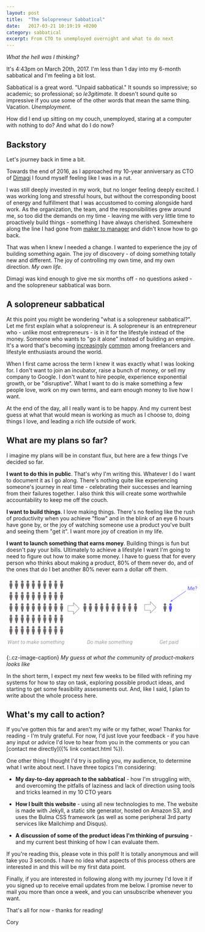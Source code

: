 ```yaml
---
layout: post
title:  "The Solopreneur Sabbatical"
date:   2017-03-21 10:19:19 +0200
category: sabbatical
excerpt: From CTO to unemployed overnight and what to do next
---
```

*What the hell was I thinking?*

It's 4:43pm on March 20th, 2017. I'm less than 1 day into my 6-month sabbatical and I'm feeling a bit lost.

Sabbatical is a great word. "Unpaid sabbatical." It sounds so impressive; so academic; so professional; so *le3gitimate*. It doesn't sound quite so impressive if you use some of the other words that mean the same thing. Vacation. *Unemployment*.

How did I end up sitting on my couch, unemployed, staring at a computer with nothing to do? And what do I do now?

## Backstory

Let's journey back in time a bit.

Towards the end of 2016, as I approached my 10-year anniversary as CTO of [Dimagi](http://dimagi.com/) I found myself feeling like I was in a rut.

I was still deeply invested in my work, but no longer feeling deeply excited. I was working long and stressful hours, but without the corresponding boost of energy and fulfillment that I was accustomed to coming alongside hard work. As the organization, the team, and the responsibilities grew around me, so too did the demands on my time - leaving me with very little time to proactively build things - something I have always cherished. Somewhere along the line I had gone from [maker to manager](http://www.paulgraham.com/makersschedule.html) and didn't know how to go back.

That was when I knew I needed a change. I wanted to experience the joy of building something again. The joy of discovery - of doing something totally new and different. The joy of controlling my own time, and my own direction. *My own life.*

Dimagi was kind enough to give me six months off - no questions asked - and the solopreneur sabbatical was born.

## A solopreneur sabbatical

At this point you might be wondering "what is a solopreneur sabbatical?". Let me first explain what a solopreneur is. A solopreneur is an entrepreneur who - unlike most entrepreneurs - is in it for the lifestyle instead of the money. Someone who wants to "go it alone" instead of building an empire. It's a word that's becoming [increasingly](#fixme) [common](#fixme) among freelancers and lifestyle enthusiasts around the world.

When I first came across the term I knew it was exactly what I was looking for. I don't want to join an incubator, raise a bunch of money, or sell my company to Google. I don't want to hire people, experience exponential growth, or be "disruptive". What I want to do is make something a few people love, work on my own terms, and earn enough money to live how I want.

At the end of the day, all I really want is to be happy. And my current best guess at what that would mean is working as much as I choose to, doing things I love, and leading a rich life outside of work.

## What are my plans so far?

I imagine my plans will be in constant flux, but here are a few things I've decided so far.

**I want to do this in public**. That's why I'm writing this. Whatever I do I want to document it as I go along. There's nothing quite like experiencing someone's journey in real time - celebrating their successes and learning from their failures together. I also think this will create some worthwhile accountability to keep me off the couch.

**I want to build things**. I love making things. There's no feeling like the rush of productivity when you achieve "flow" and in the blink of an eye 6 hours have gone by, or the joy of watching someone use a product you've built and seeing them "get it". I want more joy of creation in my life.

**I want to launch something that earns money**. Building things is fun but doesn't pay your bills. Ultimately to achieve a lifestyle I want I'm going to need to figure out how to make some money. I have to guess that for every person who thinks about making a product, 80% of them never do, and of the ones that do I bet another 80% never earn a dollar off them.

![The product builder funnel](/images/solopreneurial-sabbatical/entrepreneur-model.png)

{:.cz-image-caption}
*My guess at what the community of product-makers looks like*


In the short term, I expect my next few weeks to be filled with refining my systems for how to stay on task, exploring possible product ideas, and starting to get some feasibility assessments out. And, like I said, I plan to write about the whole process here.

## What's my call to action?

If you've gotten this far and aren't my wife or my father, wow! Thanks for reading - I'm truly grateful. For now, I'd just love your feedback - if you have any input or advice I'd love to hear from you in the comments or you can [contact me directly]({% link contact.html %}).

One other thing I thought I'd try is polling you, my audience, to determine what I write about next. I have three topics I'm considering:

* **My day-to-day approach to the sabbatical** - how I'm struggling with, and overcoming the pitfalls of laziness and lack of direction using tools and tricks learned in my 10 CTO years

* **How I built this website** - using all new technologies to me. The website is made with Jekyll, a static site generator, hosted on Amazon S3, and uses the Bulma CSS framework (as well as some peripheral 3rd party services like Mailchimp and Disqus).

* **A discussion of some of the product ideas I'm thinking of pursuing** - and my current best thinking of how I can evaluate them.

If you're reading this, please vote in this poll! It is totally anonymous and will take you 3 seconds. I have no idea what aspects of this process others are interested in and this will be my first data point.

Finally, if you are interested in following along with my journey I'd love it if you signed up to receive email updates from me below. I promise never to mail you more than once a week, and you can unsubscribe whenever you want.

That's all for now - thanks for reading!

Cory
